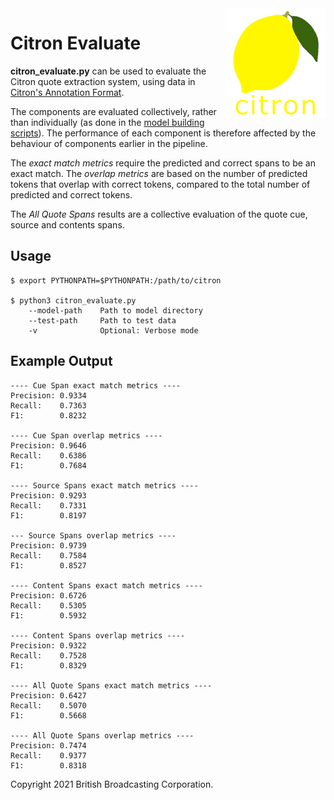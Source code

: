 <img src="../../citron/public/img/citron_logo.png" alt="Citron logo" align="right">

# Citron Evaluate #

**citron_evaluate.py** can be used to evaluate the Citron quote extraction system, using data in [Citron's Annotation Format](../../docs/data_format.md).

The components are evaluated collectively, rather than individually (as done in the [model building scripts](../train)). The performance of each component is therefore affected by the behaviour of components earlier in the pipeline.

The *exact match metrics* require the predicted and correct spans to be an exact match. The *overlap metrics* are based on the number of predicted tokens that overlap with correct tokens, compared to the total number of predicted and correct tokens.

The *All Quote Spans* results are a collective evaluation of the quote cue, source and contents spans.

## Usage ##
        
    $ export PYTHONPATH=$PYTHONPATH:/path/to/citron
    
    $ python3 citron_evaluate.py
        --model-path    Path to model directory
        --test-path     Path to test data
        -v              Optional: Verbose mode

## Example Output ##

	---- Cue Span exact match metrics ----
	Precision: 0.9334
	Recall:    0.7363
	F1:        0.8232
	
	---- Cue Span overlap metrics ----
	Precision: 0.9646
	Recall:    0.6386
	F1:        0.7684
	
	---- Source Spans exact match metrics ----
	Precision: 0.9293
	Recall:    0.7331
	F1:        0.8197
	
	--- Source Spans overlap metrics ----
	Precision: 0.9739
	Recall:    0.7584
	F1:        0.8527
	
	---- Content Spans exact match metrics ----
	Precision: 0.6726
	Recall:    0.5305
	F1:        0.5932
	
	---- Content Spans overlap metrics ----
	Precision: 0.9322
	Recall:    0.7528
	F1:        0.8329
	
	---- All Quote Spans exact match metrics ----
	Precision: 0.6427
	Recall:    0.5070
	F1:        0.5668
	
	---- All Quote Spans overlap metrics ----
	Precision: 0.7474
	Recall:    0.9377
	F1:        0.8318

Copyright 2021 British Broadcasting Corporation.
